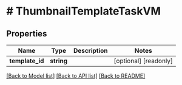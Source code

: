# # ThumbnailTemplateTaskVM

## Properties

Name | Type | Description | Notes
------------ | ------------- | ------------- | -------------
**template_id** | **string** |  | [optional] [readonly]

[[Back to Model list]](../../README.md#models) [[Back to API list]](../../README.md#endpoints) [[Back to README]](../../README.md)
